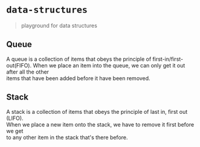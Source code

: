 # `data-structures`

> playground for data structures

## Queue

A queue is a collection of items that obeys the principle of first-in/first-out(FIFO). 
When we place an item into the queue, we can only get it out after all the other   
items that have been added before it have been removed.

## Stack

A stack is a collection of items that obeys the principle of last in, first out (LIFO).  
When we place a new item onto the stack, we have to remove it first before we get  
to any other item in the stack that's there before. 
